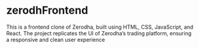 # zerodhFrontend
This is a frontend clone of Zerodha, built using HTML, CSS, JavaScript, and React. The project replicates the UI of Zerodha’s trading platform, ensuring a responsive and clean user experience
